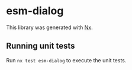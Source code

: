 # esm-dialog

This library was generated with [Nx](https://nx.dev).

## Running unit tests

Run `nx test esm-dialog` to execute the unit tests.
